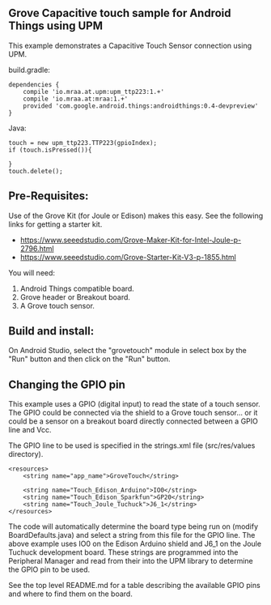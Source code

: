 Grove Capacitive touch sample for Android Things using UPM
----------------------------------------------------------

This example demonstrates a Capacitive Touch Sensor connection using UPM.

build.gradle:

   ````
   dependencies {
       compile 'io.mraa.at.upm:upm_ttp223:1.+'
       compile 'io.mraa.at:mraa:1.+'
       provided 'com.google.android.things:androidthings:0.4-devpreview'
   }
   ````
Java:
````
touch = new upm_ttp223.TTP223(gpioIndex);
if (touch.isPressed()){

}
touch.delete();
````


Pre-Requisites:
---------------
Use of the Grove Kit (for Joule or Edison) makes this easy. See the following links for getting
a starter kit.

*  https://www.seeedstudio.com/Grove-Maker-Kit-for-Intel-Joule-p-2796.html
*  https://www.seeedstudio.com/Grove-Starter-Kit-V3-p-1855.html


You will need:

1. Android Things compatible board.
2. Grove header or Breakout board.
3. A Grove touch sensor.


Build and install:
------------------

On Android Studio, select the "grovetouch" module in select box by the "Run" button
and then click on the "Run" button.


Changing the GPIO pin
---------------------
This example uses a GPIO (digital input) to read the state of a touch sensor. The GPIO could be
connected via the shield to a Grove touch sensor... or it could be a sensor
on a breakout board directly connected between a GPIO line and Vcc.

The GPIO line to be used is specified in the strings.xml file (src/res/values directory).

````
<resources>
    <string name="app_name">GroveTouch</string>

    <string name="Touch_Edison_Arduino">IO0</string>
    <string name="Touch_Edison_Sparkfun">GP20</string>
    <string name="Touch_Joule_Tuchuck">J6_1</string>
</resources>
````

The code will automatically determine the board type being run on (modify BoardDefaults.java) and select a string from this file for the GPIO line.
The above example uses IO0 on the Edison Arduino shield and J6_1 on the Joule Tuchuck
development board. These strings are programmed into the Peripheral Manager and read from their
into the UPM library to determine the GPIO pin to be used.

See the top level README.md for a table describing the available GPIO pins and where to find them
on the board.
